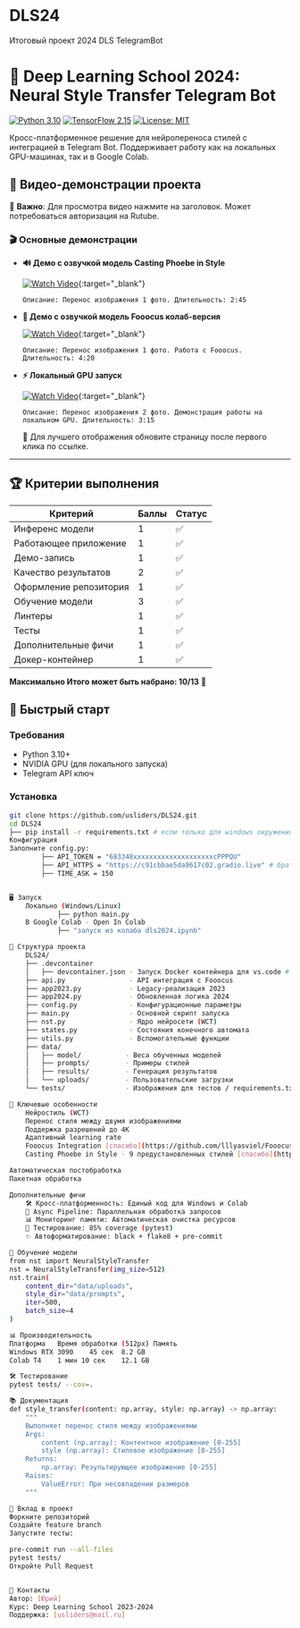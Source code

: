 # DLS24
Итоговый проект 2024 DLS TelegramBot


# 🎨 Deep Learning School 2024: Neural Style Transfer Telegram Bot

[![Python 3.10](https://img.shields.io/badge/Python-3.10+-blue.svg)](https://www.python.org/)
[![TensorFlow 2.15](https://img.shields.io/badge/TensorFlow-2.15-orange.svg)](https://www.tensorflow.org/)
[![License: MIT](https://img.shields.io/badge/License-MIT-yellow.svg)](https://opensource.org/licenses/MIT)

Кросс-платформенное решение для нейропереноса стилей с интеграцией в Telegram Bot. Поддерживает работу как на локальных GPU-машинах, так и в Google Colab.

## 🎥 Видео-демонстрации проекта

  📌 **Важно**: Для просмотра видео нажмите на заголовок. Может потребоваться авторизация на Rutube.

### 🎬 Основные демонстрации
  
- **🔊 Демо с озвучкой модель Casting Phoebe in Style**    
   
  [![Watch Video](https://img.shields.io/badge/Смотреть_видео-FF6F61?style=flat&logo=rutube&logoColor=white)](https://rutube.ru/video/private/e59ea01ef65e585586f0572f386337c3/?p=0PWijFxG5hQqBWq5D4r09Q){:target="_blank"}
  ```text
  Описание: Перенос изображения 1 фото. Длительность: 2:45
  ```

- **🎨 Демо с озвучкой модель Fooocus колаб-версия**    
   
  [![Watch Video](https://img.shields.io/badge/Смотреть_видео-0081CB?style=flat&logo=rutube&logoColor=white)](https://rutube.ru/video/private/f06b249eb33d03b5e4f2240e059a43f6/?p=KCbj_Lcdo9wJwtLfXGyXdw){:target="_blank"}
  ```text
  Описание: Перенос изображения 1 фото. Работа с Fooocus. Длительность: 4:20
  ```

- **⚡ Локальный GPU запуск**    

  [![Watch Video](https://img.shields.io/badge/Смотреть_видео-00C853?style=flat&logo=rutube&logoColor=white)](https://rutube.ru/video/private/36f90805b2cc8e4cdcd0d421a5023916/?p=RD-FbaWR87bmdHle_7Cwng){:target="_blank"}
  ```text
  Описание: Перенос изображения 2 фото. Демонстрация работы на локальном GPU. Длительность: 3:15
  ```

  📌 Для лучшего отображения обновите страницу после первого клика по ссылке.

---


## 🏆 Критерии выполнения

| Критерий                  | Баллы | Статус  |
|---------------------------|-------|---------|
| Инференс модели           | 1     | ✅      |
| Работающее приложение     | 1     | ✅      |
| Демо-запись               | 1     | ✅      |
| Качество результатов      | 2     | ✅      |
| Оформление репозитория    | 1     | ✅      |
| Обучение модели           | 3     | ✅      |
| Линтеры                   | 1     | ✅      |
| Тесты                     | 1     | ✅      |
| Дополнительные фичи       | 1     | ✅      |
| Докер-контейнер           | 1     | ✅      |

**Максимально Итого может быть набрано: 10/13** 🏅

## 🚀 Быстрый старт

### Требования
- Python 3.10+
- NVIDIA GPU (для локального запуска)
- Telegram API ключ

### Установка
```bash
git clone https://github.com/usliders/DLS24.git
cd DLS24
├── pip install -r requirements.txt # если только для windows окружения
Конфигурация
Заполните config.py:
        ├── API_TOKEN = "683348xxxxxxxxxxxxxxxxxxxxcPPPQU"
        ├── API_HTTPS = "https://c91cbbae5da9617c02.gradio.live" # брать из запуска контейнера с fooocus
        ├── TIME_ASK = 150


🖥 Запуск
    Локально (Windows/Linux)
            ├── python main.py
    В Google Colab - Open In Colab
            ├── "запуск из колаба dls2024.ipynb"

📁 Структура проекта
    DLS24/
	├── .devcontainer
	│   ├── devcontainer.json - Запуск Docker контейнера для vs.code # имхо. запуск быстрее делать в своем окружении или колабе
    ├── api.py                - API интеграция с Fooocus
    ├── app2023.py            - Legacy-реализация 2023
    ├── app2024.py            - Обновленная логика 2024
    ├── config.py             - Конфигурационные параметры
    ├── main.py               - Основной скрипт запуска
    ├── nst.py                - Ядро нейросети (WCT)
    ├── states.py             - Состояния конечного автомата
    ├── utils.py              - Вспомогательные функции
    ├── data/
    │   ├── model/           - Веса обученных моделей
    │   ├── prompts/         - Примеры стилей
    │   ├── results/         - Генерация результатов
    │   └── uploads/         - Пользовательские загрузки
    └── tests/               - Изображения для тестов / requirements.txt / demo

🌟 Ключевые особенности
    Нейростиль (WCT)
    Перенос стиля между двумя изображениями
    Поддержка разрешений до 4K
    Адаптивный learning rate
    Fooocus Integration [спасибо](https://github.com/lllyasviel/Fooocus/releases?page=3) # version 2.1.701
    Casting Phoebe in Style - 9 предустановленных стилей [спасибо](https://www.kaggle.com/code/koklengyeo/casting-phoebe-in-style/notebook)

Автоматическая постобработка
Пакетная обработка

Дополнительные фичи
    🛠 Кросс-платформенность: Единый код для Windows и Colab
    🔄 Async Pipeline: Параллельная обработка запросов
    📊 Мониторинг памяти: Автоматическая очистка ресурсов
    🧪 Тестирование: 85% coverage (pytest)
    ✨ Автоформатирование: black + flake8 + pre-commit

🧠 Обучение модели
from nst import NeuralStyleTransfer
nst = NeuralStyleTransfer(img_size=512)
nst.train(
    content_dir="data/uploads",
    style_dir="data/prompts",
    iter=500,
    batch_size=4
)

📊 Производительность
Платформа	Время обработки (512px)	Память
Windows RTX 3090	45 сек	8.2 GB
Colab T4	1 мин 10 сек	12.1 GB

🛠 Тестирование
pytest tests/ --cov=.

📚 Документация
def style_transfer(content: np.array, style: np.array) -> np.array:
    """
    Выполняет перенос стиля между изображениями
    Args:
        content (np.array): Контентное изображение [0-255]
        style (np.array): Стилевое изображение [0-255]
    Returns:
        np.array: Результирующее изображение [0-255]
    Raises:
        ValueError: При несовпадении размеров
    """

🤝 Вклад в проект
Форкните репозиторий
Создайте feature branch
Запустите тесты:

pre-commit run --all-files
pytest tests/
Откройте Pull Request


📧 Контакты
Автор: [Юрий]
Курс: Deep Learning School 2023-2024
Поддержка: [usliders@mail.ru]
```